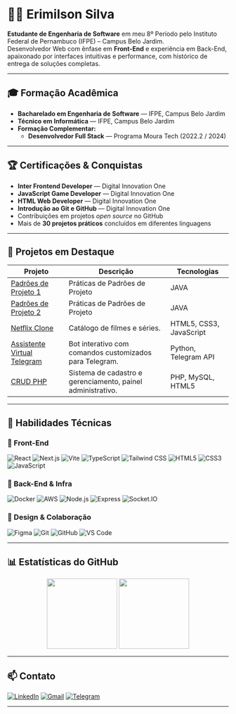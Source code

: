 # 👨‍💻 Erimilson Silva

**Estudante de Engenharia de Software** em meu 8º Período pelo Instituto Federal de Pernambuco (IFPE) – Campus Belo Jardim.  
Desenvolvedor Web com ênfase em **Front-End** e experiência em Back-End, apaixonado por interfaces intuitivas e performance, com histórico de entrega de soluções completas.

---

## 🎓 Formação Acadêmica

- **Bacharelado em Engenharia de Software** — IFPE, Campus Belo Jardim  
- **Técnico em Informática** — IFPE, Campus Belo Jardim  
- **Formação Complementar:**
  - **Desenvolvedor Full Stack** — Programa Moura Tech (2022.2 / 2024)  

---

## 🏆 Certificações & Conquistas

- **Inter Frontend Developer** — Digital Innovation One  
- **JavaScript Game Developer** — Digital Innovation One  
- **HTML Web Developer** — Digital Innovation One  
- **Introdução ao Git e GitHub** — Digital Innovation One  
- Contribuições em projetos *open source* no GitHub  
- Mais de **30 projetos práticos** concluídos em diferentes linguagens  

---

## 💼 Projetos em Destaque

| Projeto                        | Descrição                                                              | Tecnologias                     |
|--------------------------------|------------------------------------------------------------------------|---------------------------------|
| [Padrões de Projeto 1](https://github.com/Erysilva98/WorkSpace_PJS)                  | Práticas de Padrões de Projeto   | JAVA    |
| [Padrões de Projeto 2](https://github.com/Erysilva98/WorkSpace_JPS2)                  | Práticas de Padrões de Projeto   | JAVA    |
| [Netflix Clone](https://github.com/Erysilva98/NetFlix-Ery)                    | Catálogo de filmes e séries.                | HTML5, CSS3, JavaScript         |
| [Assistente Virtual Telegram](https://github.com/Erysilva98/Assistente_Virtual-Python) | Bot interativo com comandos customizados para Telegram.                | Python, Telegram API            |
| [CRUD PHP](https://github.com/Erysilva98/Servidor-E_G_E)               | Sistema de cadastro e gerenciamento, painel administrativo.| PHP, MySQL, HTML5               |


---

## 🧠 Habilidades Técnicas

### 🔹 Front-End  
![React](https://img.shields.io/badge/-React-20232A?style=for-the-badge&logo=react&logoColor=61DAFB)
![Next.js](https://img.shields.io/badge/-Next.js-000000?style=for-the-badge&logo=nextdotjs&logoColor=white) 
![Vite](https://img.shields.io/badge/-Vite-646CFF?style=for-the-badge&logo=vite&logoColor=white) 
![TypeScript](https://img.shields.io/badge/-TypeScript-3178C6?style=for-the-badge&logo=typescript&logoColor=white) 
![Tailwind CSS](https://img.shields.io/badge/-Tailwind_CSS-38B2AC?style=for-the-badge&logo=tailwind-css&logoColor=white)
![HTML5](https://img.shields.io/badge/-HTML5-E34F26?style=for-the-badge&logo=html5&logoColor=white) 
![CSS3](https://img.shields.io/badge/-CSS3-1572B6?style=for-the-badge&logo=css3&logoColor=white)
![JavaScript](https://img.shields.io/badge/-JavaScript-F7DF1E?style=for-the-badge&logo=javascript&logoColor=black)

### 🔹 Back-End & Infra  
![Docker](https://img.shields.io/badge/-Docker-2496ED?style=for-the-badge&logo=docker&logoColor=white) 
![AWS](https://img.shields.io/badge/-AWS-232F3E?style=for-the-badge&logo=amazon-aws&logoColor=white) 
![Node.js](https://img.shields.io/badge/-Node.js-339933?style=for-the-badge&logo=node.js&logoColor=white)
![Express](https://img.shields.io/badge/-Express-000000?style=for-the-badge&logo=express&logoColor=white)
![Socket.IO](https://img.shields.io/badge/-Socket.IO-010101?style=for-the-badge&logo=socket.io&logoColor=white)

### 🔹 Design & Colaboração  
![Figma](https://img.shields.io/badge/-Figma-F24E1E?style=for-the-badge&logo=figma&logoColor=white)
![Git](https://img.shields.io/badge/-Git-F05032?style=for-the-badge&logo=git&logoColor=white) 
![GitHub](https://img.shields.io/badge/-GitHub-181717?style=for-the-badge&logo=github&logoColor=white) 
![VS Code](https://img.shields.io/badge/-VSCode-007ACC?style=for-the-badge&logo=visual-studio-code&logoColor=white)

---

## 📊 Estatísticas do GitHub

<div align="center">
  <img height="160" src="https://github-readme-stats.vercel.app/api?username=Erysilva98&show_icons=true&theme=dracula" />
  <img height="160" src="https://github-readme-stats.vercel.app/api/top-langs/?username=Erysilva98&layout=compact&theme=dracula" />
</div>

---

## 📫 Contato

[![LinkedIn](https://img.shields.io/badge/-LinkedIn-0A66C2?style=for-the-badge&logo=linkedin&logoColor=white)](https://www.linkedin.com/in/erimilson-silva-31493720a/) 
[![Gmail](https://img.shields.io/badge/-Gmail-EA4335?style=for-the-badge&logo=gmail&logoColor=white)](mailto:erimilsonsilva98@gmail.com) 
[![Telegram](https://img.shields.io/badge/-Telegram-2CA5E0?style=for-the-badge&logo=telegram&logoColor=white)](https://t.me/ErySilva98)

---
